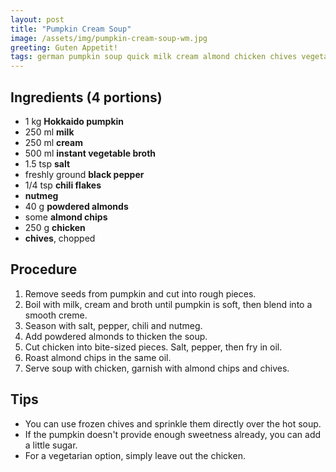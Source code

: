 ```yaml
---
layout: post
title: "Pumpkin Cream Soup"
image: /assets/img/pumpkin-cream-soup-wm.jpg
greeting: Guten Appetit!
tags: german pumpkin soup quick milk cream almond chicken chives vegetarian
---
```


## Ingredients (4 portions)

 - 1 kg __Hokkaido pumpkin__
 - 250 ml __milk__
 - 250 ml __cream__
 - 500 ml __instant vegetable broth__
 - 1.5 tsp __salt__
 - freshly ground __black pepper__
 - 1/4 tsp __chili flakes__
 - __nutmeg__
 - 40 g __powdered almonds__
 - some __almond chips__
 - 250 g __chicken__
 - __chives__, chopped

## Procedure

 1. Remove seeds from pumpkin and cut into rough pieces.
 1. Boil with milk, cream and broth until pumpkin is soft, then blend into a smooth creme.
 1. Season with salt, pepper, chili and nutmeg.
 1. Add powdered almonds to thicken the soup.
 1. Cut chicken into bite-sized pieces. Salt, pepper, then fry in oil.
 1. Roast almond chips in the same oil.
 1. Serve soup with chicken, garnish with almond chips and chives.

## Tips
 - You can use frozen chives and sprinkle them directly over the hot soup.
 - If the pumpkin doesn't provide enough sweetness already, you can add a little sugar.
 - For a vegetarian option, simply leave out the chicken.